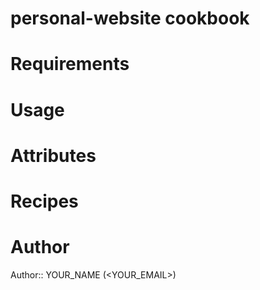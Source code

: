 # personal-website cookbook

# Requirements

# Usage

# Attributes

# Recipes

# Author

Author:: YOUR_NAME (<YOUR_EMAIL>)
